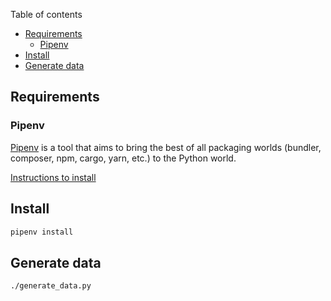 Table of contents

- [Requirements](#requirements)
  - [Pipenv](#pipenv)
- [Install](#install)
- [Generate data](#generate-data)

## Requirements

### Pipenv

[Pipenv](https://pipenv.readthedocs.io/) is a tool that aims to bring the best of all packaging worlds (bundler, composer, npm, cargo, yarn, etc.) to the Python world.

[Instructions to install](https://pipenv.readthedocs.io/en/latest/install/#installing-pipenv)

## Install

```bash
pipenv install
```

## Generate data

```bash
./generate_data.py
```
